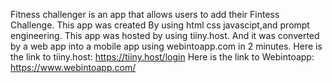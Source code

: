  Fitness challenger is an app
that allows users to add their Fintess Challenge. 
This app was created By using html css javascipt,and prompt engineering.
This app was hosted by using tiiny.host.
And it was converted by a web app into a mobile app using
webintoapp.com in 2 minutes.
Here is the link to tiiny.host: https://tiiny.host/login
Here is the link to Webintoapp: https://www.webintoapp.com/



